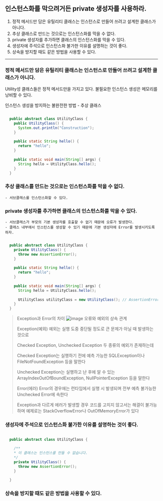 ## 인스턴스화를 막으려거든 private 생성자를 사용하라.

1. 정적 메서드만 담은 유틸리티 클래스는 인스턴스로 만들어 쓰려고 설계한 클래스가 아니다.
2. 추상 클래스로 만드는 것으로는 인스턴스화를 막을 수 없다.
3. private 생성자를 추가하면 클래스의 인스턴스화를 막을 수 있다.
4. 생성자에 주석으로 인스턴스화 불가한 이유를 설명하는 것이 좋다.
5. 상속을 방지할 때도 같은 방법을 사용할 수 있다.


---

### 정적 메서드만 담은 유틸리티 클래스는 인스턴스로 만들어 쓰려고 설계한 클래스가 아니다.
Utility성 클래스들은 정적 메서드만을 가지고 있다.
불필요한 인스턴스 생성은 메모리를 낭비할 수 있다.

인스턴스 생성을 방지하는 불완전한 방법 - 추상 클래스
    
``` java

  public abstract class UtilityClass {
    public UtilityClass() {
      System.out.println("Construction");
    }
    
    public static String hello() {
      return "hello";
    }
    
    public static void main(String[] args) {
      String hello = UtilityClass.hello();
    }
  }

```

### 추상 클래스를 만드는 것으로는 인스턴스화를 막을 수 없다. 
    - 서브클래스를 인스턴스화할 수 있다.
    

### private 생성자를 추가하면 클래스의 인스턴스화를 막을 수 있다.
    - 서브클래스가 부모의 기본 생성자를 호출할 수 없기 때문에 오류가 발생한다.
    - 클래스 내부에서 인스턴스를 생성할 수 있기 때문에 기본 생성자에 Error를 발생시키도록 하자.
    
        
``` java

  public abstract class UtilityClass {
    private UtilityClass() {
      throw new AssertionError();
    }
    
    public static String hello() {
      return "hello";
    }
    
    public static void main(String[] args) {
      String hello = UtilityClass.hello();
      
      UtilityClass utilityClass = new UtilityClass(); // AssertionError 발생
    }
  }

```

> Exception과 Error의 차이 
> ![image](https://user-images.githubusercontent.com/31056938/166100470-03cf728e-5894-4847-a642-20d24639e448.png)
> 오류와 예외의 상속 관계
> 
> Exception(예외)
> 예외는 실행 도중 중단될 정도로 큰 문제가 아닐 때 발생하는 것으로
> 
> Checked Exception, Unchecked Exception 두 종류의 예외가 존재하는데
> 
> Checked Exception는 실행하기 전에 예측 가능한
> SQLException이나 FileNotFoundException 등을 말한다
> 
> Unchecked Exception는 실행하고 난 후에 알 수 있는
> ArrayIndexOutOfBoundException, NullPointerException 등을 말한다
> 
> Error(에러)
> Error의 경우에는 런타임에서 실행 시 발생되며 전부 예측 불가능한 Unchecked Error에 속한다
> 
> Exception과 다르게 에러가 발생할 경우 코드를 고치지 않고서는 해결이 불가능하며
> 예제로는 StackOverflowError나 OutOfMemoryError가 있다

### 생성자에 주석으로 인스턴스화 불가한 이유를 설명하는 것이 좋다.
        
``` java

  public abstract class UtilityClass {
    
    /**
    * 이 클래스는 인스턴스를 만들 수 없습니다.
    */
    private UtilityClass() {
      throw new AssertionError();
    }
    
  }

```
### 상속을 방지할 때도 같은 방법을 사용할 수 있다.
